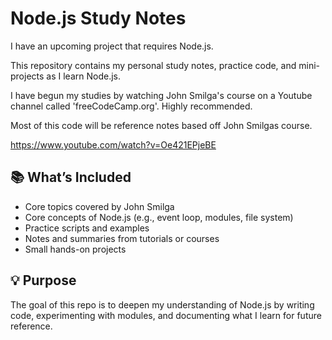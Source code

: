 # Node.js Study Notes

I have an upcoming project that requires Node.js.

This repository contains my personal study notes, practice code, and mini-projects as I learn Node.js.

I have begun my studies by watching John Smilga's course on a Youtube channel called 'freeCodeCamp.org'. Highly recommended.

Most of this code will be reference notes based off John Smilgas course. 

https://www.youtube.com/watch?v=Oe421EPjeBE

## 📚 What’s Included

- Core topics covered by John Smilga
- Core concepts of Node.js (e.g., event loop, modules, file system)
- Practice scripts and examples
- Notes and summaries from tutorials or courses
- Small hands-on projects

## 💡 Purpose

The goal of this repo is to deepen my understanding of Node.js by writing code, experimenting with modules, and documenting what I learn for future reference. 